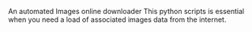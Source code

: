 An automated Images online downloader 
This python scripts is essential when you need a load of associated images data from the internet.
